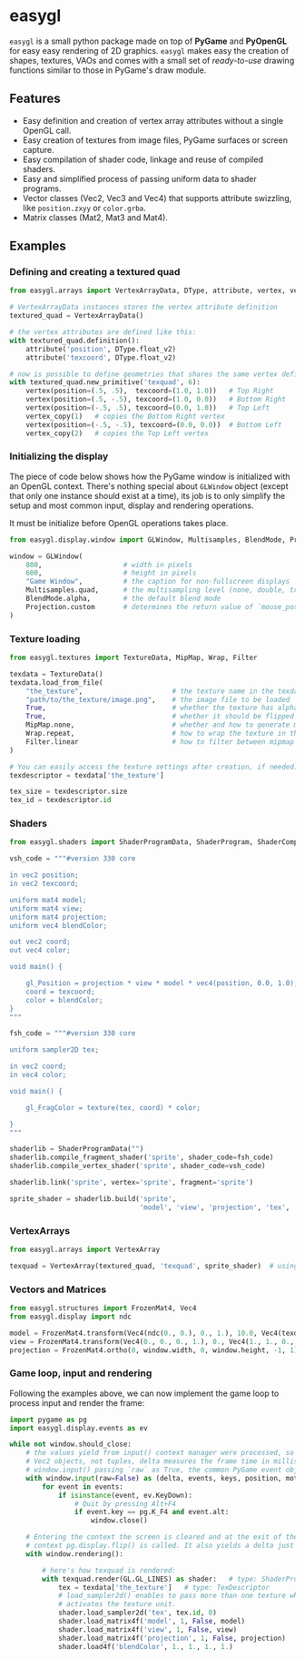 easygl
======

`easygl` is a small python package made on top of **PyGame** and **PyOpenGL** for easy
easy rendering of 2D graphics. `easygl` makes easy the creation of shapes,
textures, VAOs and comes with a small set of _ready-to-use_ drawing functions similar to
those in PyGame's draw module.

Features
---
+ Easy definition and creation of vertex array attributes without a single OpenGL call.
+ Easy creation of textures from image files, PyGame surfaces or screen capture.
+ Easy compilation of shader code, linkage and reuse of compiled shaders.
+ Easy and simplified process of passing uniform data to shader programs.
+ Vector classes (Vec2, Vec3 and Vec4) that supports attribute swizzling, like `position.zxyy` or `color.grba`.
+ Matrix classes (Mat2, Mat3 and Mat4).

Examples
---
### Defining and creating a textured quad ###

```python
from easygl.arrays import VertexArrayData, DType, attribute, vertex, vertex_copy

# VertexArrayData instances stores the vertex attribute definition
textured_quad = VertexArrayData()

# the vertex attributes are defined like this:
with textured_quad.definition():
    attribute('position', DType.float_v2)
    attribute('texcoord', DType.float_v2)

# now is possible to define geometries that shares the same vertex definition:
with textured_quad.new_primitive('texquad', 6):
    vertex(position=(.5, .5),  texcoord=(1.0, 1.0))   # Top Right
    vertex(position=(.5, -.5), texcoord=(1.0, 0.0))   # Bottom Right
    vertex(position=(-.5, .5), texcoord=(0.0, 1.0))   # Top Left
    vertex_copy(1)   # copies the Bottom Right vertex
    vertex(position=(-.5, -.5), texcoord=(0.0, 0.0))  # Bottom Left
    vertex_copy(2)   # copies the Top Left vertex
```

### Initializing the display ###
The piece of code below shows how the PyGame window is initialized with an OpenGL context.
There's nothing special about `GLWindow` object (except that only one instance should exist at a time),
its job is to only simplify the setup and most common input, display and rendering operations.

It must be initialize before OpenGL operations takes place.
```python
from easygl.display.window import GLWindow, Multisamples, BlendMode, Projection

window = GLWindow(
    800,                    # width in pixels
    600,                    # height in pixels
    "Game Window",          # the caption for non-fullscreen displays
    Multisamples.quad,      # the multisampling level (none, double, triple or quad)
    BlendMode.alpha,        # the default blend mode
    Projection.custom       # determines the return value of `mouse_position` and `mouse_motion` properties.
)
```

### Texture loading ###

```python
from easygl.textures import TextureData, MipMap, Wrap, Filter

texdata = TextureData()
texdata.load_from_file(
    "the_texture",                      # the texture name in the texdata object
    "path/to/the_texture/image.png",    # the image file to be loaded
    True,                               # whether the texture has alpha channel
    True,                               # whether it should be flipped vertically
    MipMap.none,                        # whether and how to generate mipmaps
    Wrap.repeat,                        # how to wrap the texture in the primitive
    Filter.linear                       # how to filter between mipmap levels
)

# You can easily access the texture settings after creation, if needed:
texdescriptor = texdata['the_texture']

tex_size = texdescriptor.size
tex_id = texdescriptor.id
```

### Shaders ###
```python
from easygl.shaders import ShaderProgramData, ShaderProgram, ShaderCompileError

vsh_code = """#version 330 core

in vec2 position;
in vec2 texcoord;

uniform mat4 model;
uniform mat4 view;
uniform mat4 projection;
uniform vec4 blendColor;

out vec2 coord;
out vec4 color;

void main() {

    gl_Position = projection * view * model * vec4(position, 0.0, 1.0);
    coord = texcoord;
    color = blendColor;
}
"""

fsh_code = """#version 330 core

uniform sampler2D tex;

in vec2 coord;
in vec4 color;

void main() {

    gl_FragColor = texture(tex, coord) * color;

}
"""

shaderlib = ShaderProgramData("")
shaderlib.compile_fragment_shader('sprite', shader_code=fsh_code)
shaderlib.compile_vertex_shader('sprite', shader_code=vsh_code)

shaderlib.link('sprite', vertex='sprite', fragment='sprite')

sprite_shader = shaderlib.build('sprite',
                                'model', 'view', 'projection', 'tex', 'blendColor')
```

### VertexArrays ###
```python
from easygl.arrays import VertexArray

texquad = VertexArray(textured_quad, 'texquad', sprite_shader)  # using values from examples above
```

### Vectors and Matrices ###
```python
from easygl.structures import FrozenMat4, Vec4
from easygl.display import ndc

model = FrozenMat4.transform(Vec4(ndc(0., 0.), 0., 1.), 10.0, Vec4(texdata['the_texture'].size, 1., 1.))
view = FrozenMat4.transform(Vec4(0., 0., 0., 1.), 0., Vec4(1., 1., 0., 1.))
projection = FrozenMat4.ortho(0, window.width, 0, window.height, -1, 1)

```

### Game loop, input and rendering ###
Following the examples above, we can now implement the game loop to process input and render the frame:
```python
import pygame as pg
import easygl.display.events as ev

while not window.should_close:
    # the values yield from input() context manager were processed, so position and motion are
    # Vec2 objects, not tuples, delta measures the frame time in milliseconds. By calling
    # window.input() passing `raw` as True, the common PyGame event objects are yield.
    with window.input(raw=False) as (delta, events, keys, position, motion):
        for event in events:
            if isinstance(event, ev.KeyDown):
                # Quit by pressing Alt+F4
                if event.key == pg.K_F4 and event.alt:
                    window.close()

    # Entering the context the screen is cleared and at the exit of the rendering
    # context pg.display.flip() is called. It also yields a delta just like input().
    with window.rendering():

        # here's how texquad is rendered:
        with texquad.render(GL.GL_LINES) as shader:   # type: ShaderProgram
            tex = texdata['the_texture']   # type: TexDescriptor
            # load_sampler2d() enables to pass more than one texture when needed. The last argument
            # activates the texture unit.
            shader.load_sampler2d('tex', tex.id, 0)
            shader.load_matrix4f('model', 1, False, model)
            shader.load_matrix4f('view', 1, False, view)
            shader.load_matrix4f('projection', 1, False, projection)
            shader.load4f('blendColor', 1., 1., 1., 1.)

```
